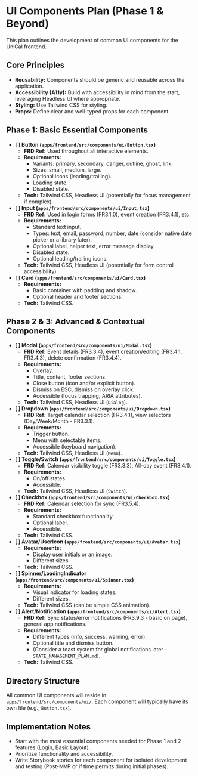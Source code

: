 # UI Components Plan (Phase 1 & Beyond)

This plan outlines the development of common UI components for the UniCal frontend.

## Core Principles
*   **Reusability:** Components should be generic and reusable across the application.
*   **Accessibility (A11y):** Build with accessibility in mind from the start, leveraging Headless UI where appropriate.
*   **Styling:** Use Tailwind CSS for styling.
*   **Props:** Define clear and well-typed props for each component.

## Phase 1: Basic Essential Components

*   **[ ] Button (`apps/frontend/src/components/ui/Button.tsx`)**
    *   **FRD Ref:** Used throughout all interactive elements.
    *   **Requirements:**
        *   Variants: primary, secondary, danger, outline, ghost, link.
        *   Sizes: small, medium, large.
        *   Optional icons (leading/trailing).
        *   Loading state.
        *   Disabled state.
    *   **Tech:** Tailwind CSS, Headless UI (potentially for focus management if complex).
*   **[ ] Input (`apps/frontend/src/components/ui/Input.tsx`)**
    *   **FRD Ref:** Used in login forms (FR3.1.0), event creation (FR3.4.1), etc.
    *   **Requirements:**
        *   Standard text input.
        *   Types: text, email, password, number, date (consider native date picker or a library later).
        *   Optional label, helper text, error message display.
        *   Disabled state.
        *   Optional leading/trailing icons.
    *   **Tech:** Tailwind CSS, Headless UI (potentially for form control accessibility).
*   **[ ] Card (`apps/frontend/src/components/ui/Card.tsx`)**
    *   **Requirements:**
        *   Basic container with padding and shadow.
        *   Optional header and footer sections.
    *   **Tech:** Tailwind CSS.

## Phase 2 & 3: Advanced & Contextual Components

*   **[ ] Modal (`apps/frontend/src/components/ui/Modal.tsx`)**
    *   **FRD Ref:** Event details (FR3.3.4), event creation/editing (FR3.4.1, FR3.4.3), delete confirmation (FR3.4.4).
    *   **Requirements:**
        *   Overlay.
        *   Title, content, footer sections.
        *   Close button (icon and/or explicit button).
        *   Dismiss on ESC, dismiss on overlay click.
        *   Accessible (focus trapping, ARIA attributes).
    *   **Tech:** Tailwind CSS, Headless UI (`Dialog`).
*   **[ ] Dropdown (`apps/frontend/src/components/ui/Dropdown.tsx`)**
    *   **FRD Ref:** Target calendar selection (FR3.4.1), view selectors (Day/Week/Month - FR3.3.1).
    *   **Requirements:**
        *   Trigger button.
        *   Menu with selectable items.
        *   Accessible (keyboard navigation).
    *   **Tech:** Tailwind CSS, Headless UI (`Menu`).
*   **[ ] Toggle/Switch (`apps/frontend/src/components/ui/Toggle.tsx`)**
    *   **FRD Ref:** Calendar visibility toggle (FR3.3.3), All-day event (FR3.4.1).
    *   **Requirements:**
        *   On/off states.
        *   Accessible.
    *   **Tech:** Tailwind CSS, Headless UI (`Switch`).
*   **[ ] Checkbox (`apps/frontend/src/components/ui/Checkbox.tsx`)**
    *   **FRD Ref:** Calendar selection for sync (FR3.5.4).
    *   **Requirements:**
        *   Standard checkbox functionality.
        *   Optional label.
        *   Accessible.
    *   **Tech:** Tailwind CSS.
*   **[ ] Avatar/UserIcon (`apps/frontend/src/components/ui/Avatar.tsx`)**
    *   **Requirements:**
        *   Display user initials or an image.
        *   Different sizes.
    *   **Tech:** Tailwind CSS.
*   **[ ] Spinner/LoadingIndicator (`apps/frontend/src/components/ui/Spinner.tsx`)**
    *   **Requirements:**
        *   Visual indicator for loading states.
        *   Different sizes.
    *   **Tech:** Tailwind CSS (can be simple CSS animation).
*   **[ ] Alert/Notification (`apps/frontend/src/components/ui/Alert.tsx`)**
    *   **FRD Ref:** Sync status/error notifications (FR3.9.3 - basic on page), general app notifications.
    *   **Requirements:**
        *   Different types (info, success, warning, error).
        *   Optional title and dismiss button.
        *   (Consider a toast system for global notifications later - `STATE_MANAGEMENT_PLAN.md`).
    *   **Tech:** Tailwind CSS.

## Directory Structure
All common UI components will reside in `apps/frontend/src/components/ui/`. Each component will typically have its own file (e.g., `Button.tsx`).

## Implementation Notes
*   Start with the most essential components needed for Phase 1 and 2 features (Login, Basic Layout).
*   Prioritize functionality and accessibility.
*   Write Storybook stories for each component for isolated development and testing (Post-MVP or if time permits during initial phases).
